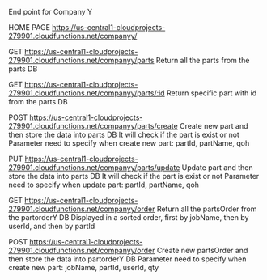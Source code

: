 End point for Company Y

HOME PAGE
https://us-central1-cloudprojects-279901.cloudfunctions.net/companyy/

GET https://us-central1-cloudprojects-279901.cloudfunctions.net/companyy/parts
Return all the parts from the parts DB

GET https://us-central1-cloudprojects-279901.cloudfunctions.net/companyy/parts/:id
Return specific part with id from the parts DB

POST https://us-central1-cloudprojects-279901.cloudfunctions.net/companyy/parts/create
Create new part and then store the data into parts DB
It will check if the part is exist or not
Parameter need to specify when create new part: partId, partName, qoh

PUT https://us-central1-cloudprojects-279901.cloudfunctions.net/companyy/parts/update
Update part and then store the data into parts DB
It will check if the part is exist or not
Parameter need to specify when update part: partId, partName, qoh

GET https://us-central1-cloudprojects-279901.cloudfunctions.net/companyy/order
Return all the partsOrder from the partorderY DB
Displayed in a sorted order, first by jobName, then by userId, and then by partId

POST https://us-central1-cloudprojects-279901.cloudfunctions.net/companyy/order
Create new partsOrder and then store the data into partorderY DB
Parameter need to specify when create new part: jobName, partId, userId, qty
